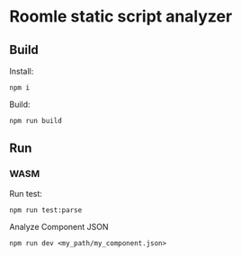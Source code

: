 # Roomle static script analyzer

## Build

Install:

```lang-none
npm i
````

Build:

```lang-none
npm run build
```

## Run

### WASM

Run test:

```lang-none
npm run test:parse
```

Analyze Component JSON

```lang-none
npm run dev <my_path/my_component.json>
```
